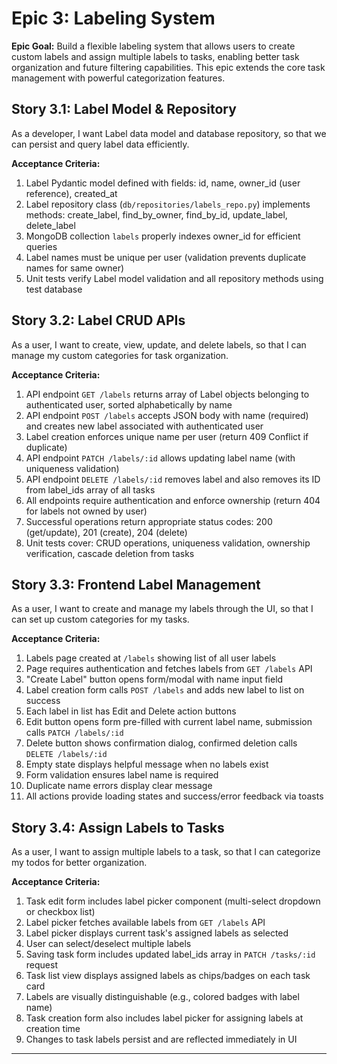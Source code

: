 # Epic 3: Labeling System

**Epic Goal:** Build a flexible labeling system that allows users to create custom labels and assign multiple labels to tasks, enabling better task organization and future filtering capabilities. This epic extends the core task management with powerful categorization features.

## Story 3.1: Label Model & Repository

As a developer,
I want Label data model and database repository,
so that we can persist and query label data efficiently.

**Acceptance Criteria:**

1. Label Pydantic model defined with fields: id, name, owner_id (user reference), created_at
2. Label repository class (`db/repositories/labels_repo.py`) implements methods: create_label, find_by_owner, find_by_id, update_label, delete_label
3. MongoDB collection `labels` properly indexes owner_id for efficient queries
4. Label names must be unique per user (validation prevents duplicate names for same owner)
5. Unit tests verify Label model validation and all repository methods using test database

## Story 3.2: Label CRUD APIs

As a user,
I want to create, view, update, and delete labels,
so that I can manage my custom categories for task organization.

**Acceptance Criteria:**

1. API endpoint `GET /labels` returns array of Label objects belonging to authenticated user, sorted alphabetically by name
2. API endpoint `POST /labels` accepts JSON body with name (required) and creates new label associated with authenticated user
3. Label creation enforces unique name per user (return 409 Conflict if duplicate)
4. API endpoint `PATCH /labels/:id` allows updating label name (with uniqueness validation)
5. API endpoint `DELETE /labels/:id` removes label and also removes its ID from label_ids array of all tasks
6. All endpoints require authentication and enforce ownership (return 404 for labels not owned by user)
7. Successful operations return appropriate status codes: 200 (get/update), 201 (create), 204 (delete)
8. Unit tests cover: CRUD operations, uniqueness validation, ownership verification, cascade deletion from tasks

## Story 3.3: Frontend Label Management

As a user,
I want to create and manage my labels through the UI,
so that I can set up custom categories for my tasks.

**Acceptance Criteria:**

1. Labels page created at `/labels` showing list of all user labels
2. Page requires authentication and fetches labels from `GET /labels` API
3. "Create Label" button opens form/modal with name input field
4. Label creation form calls `POST /labels` and adds new label to list on success
5. Each label in list has Edit and Delete action buttons
6. Edit button opens form pre-filled with current label name, submission calls `PATCH /labels/:id`
7. Delete button shows confirmation dialog, confirmed deletion calls `DELETE /labels/:id`
8. Empty state displays helpful message when no labels exist
9. Form validation ensures label name is required
10. Duplicate name errors display clear message
11. All actions provide loading states and success/error feedback via toasts

## Story 3.4: Assign Labels to Tasks

As a user,
I want to assign multiple labels to a task,
so that I can categorize my todos for better organization.

**Acceptance Criteria:**

1. Task edit form includes label picker component (multi-select dropdown or checkbox list)
2. Label picker fetches available labels from `GET /labels` API
3. Label picker displays current task's assigned labels as selected
4. User can select/deselect multiple labels
5. Saving task form includes updated label_ids array in `PATCH /tasks/:id` request
6. Task list view displays assigned labels as chips/badges on each task card
7. Labels are visually distinguishable (e.g., colored badges with label name)
8. Task creation form also includes label picker for assigning labels at creation time
9. Changes to task labels persist and are reflected immediately in UI

---
